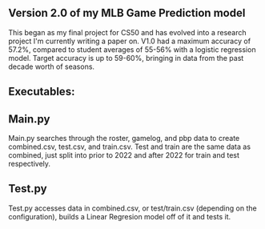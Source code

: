Version 2.0 of my MLB Game Prediction model
------------------------------------

This began as my final project for CS50 and has evolved into a research project I'm currently writing a paper on.
V1.0 had a maximum accuracy of 57.2%, compared to student averages of 55-56% with a logistic regression model.
Target accuracy is up to 59-60%, bringing in data from the past decade worth of seasons.

Executables:
------------------------------------
Main.py
------------------------------------
Main.py searches through the roster, gamelog, and pbp data to create combined.csv, test.csv, and train.csv. Test and train are the same data as combined, just split into prior to 2022 and after 2022 for train and test respectively.

Test.py
------------------------------------
Test.py accesses data in combined.csv, or test/train.csv (depending on the configuration), builds a Linear Regresion model off of it and tests it.

